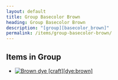 ```yaml
---
layout: default
title: Group Basecolor Brown
heading: Group Basecolor Brown
description: "[group][basecolor_brown]"
permalink: /items/group-basecolor-brown/
---
```



## Items in Group

<ul class="list-items clearfix">
    <li><a href="{{site.baseurl}}/items/dye-brown/"><img src="{{site.baseurl}}/assets/img/items/textures/dye_brown.png" data-toggle="tooltip" title="Brown dye [craft][dye:brown]"></a></li>
</ul>
